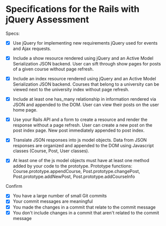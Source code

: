 # Specifications for the Rails with jQuery Assessment

Specs:
- [x] Use jQuery for implementing new requirements
jQuery used for events and Ajax requests.

- [x] Include a show resource rendered using jQuery and an Active Model Serialization JSON backend.
User can sift through show pages for posts of a given course without page refresh.

- [x] Include an index resource rendered using jQuery and an Active Model Serialization JSON backend.
Courses that belong to a university can be viewed next to the university index without page refresh.

- [x] Include at least one has_many relationship in information rendered via JSON and appended to the DOM.
User can view their posts on the user home page.

- [x] Use your Rails API and a form to create a resource and render the response without a page refresh.
User can create a new post on the post index page. New post immediately appended to post index.

- [x] Translate JSON responses into js model objects.
Data from JSON responses are organized and appended to the DOM using Javascript classes (Course, Post, User classes).

- [x] At least one of the js model objects must have at least one method added by your code to the prototype.
Prototype functions: Course.prototype.appendCourse, Post.prototype.changePost, Post.prototype.addNewPost, Post.prototype.addCourseInfo


Confirm
- [x] You have a large number of small Git commits
- [x] Your commit messages are meaningful
- [x] You made the changes in a commit that relate to the commit message
- [x] You don't include changes in a commit that aren't related to the commit message
